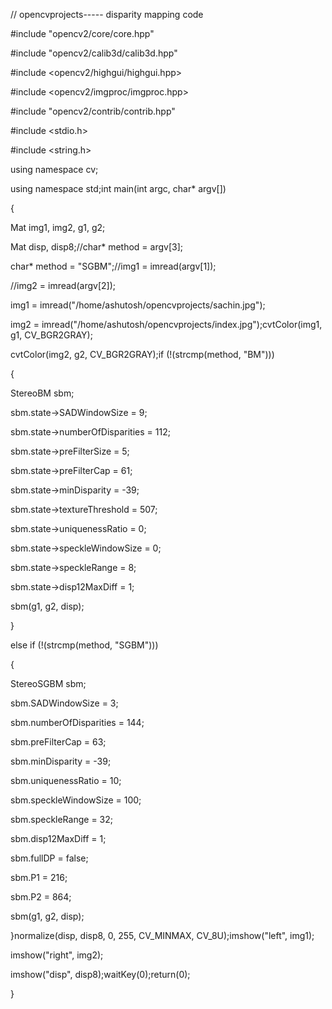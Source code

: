 // opencvprojects----- disparity mapping code 

#include "opencv2/core/core.hpp"

#include "opencv2/calib3d/calib3d.hpp"

#include <opencv2/highgui/highgui.hpp>

#include <opencv2/imgproc/imgproc.hpp>

#include "opencv2/contrib/contrib.hpp"

#include <stdio.h>

#include <string.h>

using namespace cv;

using namespace std;int main(int argc, char* argv[])

{

Mat img1, img2, g1, g2;

Mat disp, disp8;//char* method = argv[3];

char* method = "SGBM";//img1 = imread(argv[1]);

//img2 = imread(argv[2]);

img1 = imread("/home/ashutosh/opencvprojects/sachin.jpg");

img2 = imread("/home/ashutosh/opencvprojects/index.jpg");cvtColor(img1, g1, CV_BGR2GRAY);

cvtColor(img2, g2, CV_BGR2GRAY);if (!(strcmp(method, "BM")))

{

   StereoBM sbm;

   sbm.state->SADWindowSize = 9;

   sbm.state->numberOfDisparities = 112;

   sbm.state->preFilterSize = 5;

   sbm.state->preFilterCap = 61;

   sbm.state->minDisparity = -39;

   sbm.state->textureThreshold = 507;

   sbm.state->uniquenessRatio = 0;

   sbm.state->speckleWindowSize = 0;

   sbm.state->speckleRange = 8;

   sbm.state->disp12MaxDiff = 1;

   sbm(g1, g2, disp);

}

else if (!(strcmp(method, "SGBM")))

{

   StereoSGBM sbm;

   sbm.SADWindowSize = 3;

   sbm.numberOfDisparities = 144;

   sbm.preFilterCap = 63;

   sbm.minDisparity = -39;

   sbm.uniquenessRatio = 10;

   sbm.speckleWindowSize = 100;

   sbm.speckleRange = 32;

   sbm.disp12MaxDiff = 1;

   sbm.fullDP = false;

   sbm.P1 = 216;

   sbm.P2 = 864;

   sbm(g1, g2, disp);

}normalize(disp, disp8, 0, 255, CV_MINMAX, CV_8U);imshow("left", img1);

imshow("right", img2);

imshow("disp", disp8);waitKey(0);return(0);

}
